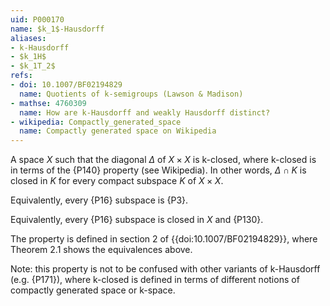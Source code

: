 ```yaml
---
uid: P000170
name: $k_1$-Hausdorff
aliases:
- k-Hausdorff
- $k_1H$
- $k_1T_2$
refs: 
- doi: 10.1007/BF02194829
  name: Quotients of k-semigroups (Lawson & Madison)
- mathse: 4760309
  name: How are k-Hausdorff and weakly Hausdorff distinct?
- wikipedia: Compactly_generated_space
  name: Compactly generated space on Wikipedia
---
```


A space $X$ such that the diagonal $\Delta$ of $X\times X$ is k-closed, where k-closed is in terms of the {P140} property (see Wikipedia).  In other words, $\Delta\cap K$ is closed in $K$ for every compact subspace $K$ of $X\times X$.

Equivalently, every {P16} subspace is {P3}.

Equivalently, every {P16} subspace is closed in $X$ and {P130}.

The property is defined in section 2 of {{doi:10.1007/BF02194829}}, where Theorem 2.1 shows the equivalences above.

Note: this property is not to be confused with other variants of k-Hausdorff (e.g. {P171}), where k-closed is defined in terms of different notions of compactly generated space or k-space.
